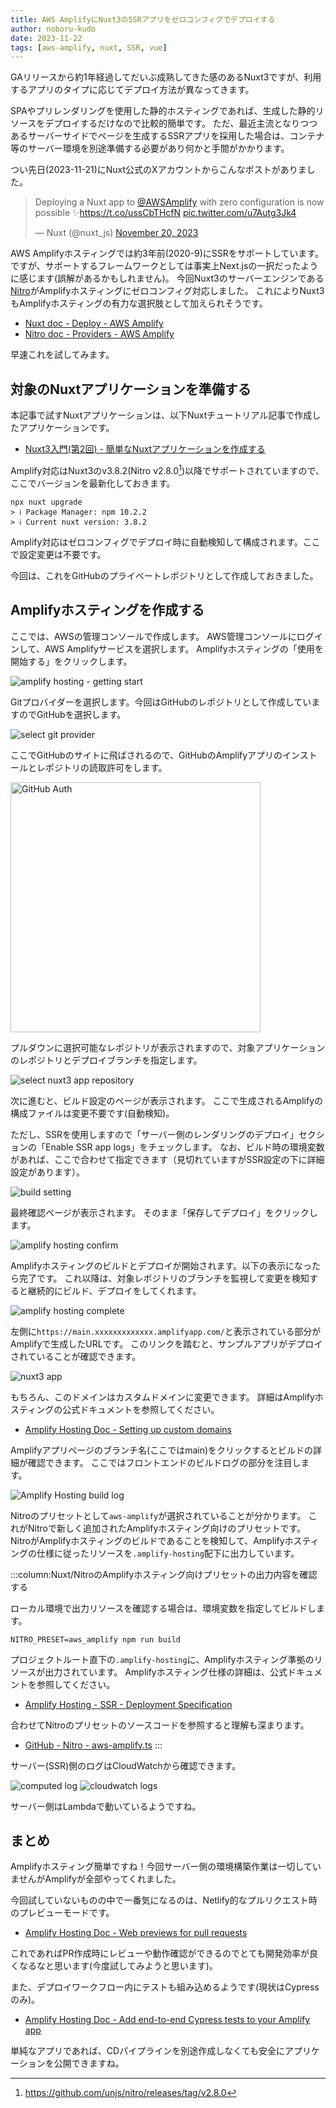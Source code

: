 ```yaml
---
title: AWS AmplifyにNuxt3のSSRアプリをゼロコンフィグでデプロイする
author: noboru-kudo
date: 2023-11-22
tags: [aws-amplify, nuxt, SSR, vue]
---
```


GAリリースから約1年経過してだいぶ成熟してきた感のあるNuxt3ですが、利用するアプリのタイプに応じてデプロイ方法が異なってきます。

SPAやプリレンダリングを使用した静的ホスティングであれば、生成した静的リソースをデプロイするだけなので比較的簡単です。
ただ、最近主流となりつつあるサーバーサイドでページを生成するSSRアプリを採用した場合は、コンテナ等のサーバー環境を別途準備する必要があり何かと手間がかかります。

つい先日(2023-11-21)にNuxt公式のXアカウントからこんなポストがありました。

<blockquote class="twitter-tweet"><p lang="en" dir="ltr">Deploying a Nuxt app to <a href="https://twitter.com/AWSAmplify?ref_src=twsrc%5Etfw">@AWSAmplify</a> with zero configuration is now possible ✨<a href="https://t.co/ussCbTHcfN">https://t.co/ussCbTHcfN</a> <a href="https://t.co/u7Autg3Jk4">pic.twitter.com/u7Autg3Jk4</a></p>&mdash; Nuxt (@nuxt_js) <a href="https://twitter.com/nuxt_js/status/1726684316435194083?ref_src=twsrc%5Etfw">November 20, 2023</a></blockquote> <script async src="https://platform.twitter.com/widgets.js" charset="utf-8"></script>

AWS Amplifyホスティングでは約3年前(2020-9)にSSRをサポートしています。
ですが、サポートするフレームワークとしては事実上Next.jsの一択だったように感じます(誤解があるかもしれません)。
今回Nuxt3のサーバーエンジンである[Nitro](https://nitro.unjs.io/)がAmplifyホスティングにゼロコンフィグ対応しました。
これによりNuxt3もAmplifyホスティングの有力な選択肢として加えられそうです。

- [Nuxt doc - Deploy - AWS Amplify](https://nuxt.com/deploy/aws-amplify)
- [Nitro doc - Providers - AWS Amplify](https://nitro.unjs.io/deploy/providers/aws-amplify)

早速これを試してみます。

[^1]: <https://github.com/unjs/nitro/releases/tag/v2.8.0>

## 対象のNuxtアプリケーションを準備する

本記事で試すNuxtアプリケーションは、以下Nuxtチュートリアル記事で作成したアプリケーションです。

- [Nuxt3入門(第2回) - 簡単なNuxtアプリケーションを作成する](/nuxt/nuxt3-develop-sample-app/)

Amplify対応はNuxt3のv3.8.2(Nitro v2.8.0[^1])以降でサポートされていますので、ここでバージョンを最新化しておきます。

```shell
npx nuxt upgrade
> ℹ Package Manager: npm 10.2.2
> ℹ Current nuxt version: 3.8.2
```

Amplify対応はゼロコンフィグでデプロイ時に自動検知して構成されます。ここで設定変更は不要です。

今回は、これをGitHubのプライベートレポジトリとして作成しておきました。

## Amplifyホスティングを作成する

ここでは、AWSの管理コンソールで作成します。
AWS管理コンソールにログインして、AWS Amplifyサービスを選択します。
Amplifyホスティングの「使用を開始する」をクリックします。

![amplify hosting - getting start](https://i.gyazo.com/708d028fe73cc0f752a0a7d5def515ae.png)

Gitプロバイダーを選択します。今回はGitHubのレポジトリとして作成していますのでGitHubを選択します。

![select git provider](https://i.gyazo.com/b5cc53914ecbde7984c4b9c6a409dc85.png)

ここでGitHubのサイトに飛ばされるので、GitHubのAmplifyアプリのインストールとレポジトリの読取許可をします。

<img src="https://i.gyazo.com/d419c0ca7622492957f0233e44810858.png" alt="GitHub Auth" width="400px" />

プルダウンに選択可能なレポジトリが表示されますので、対象アプリケーションのレポジトリとデプロイブランチを指定します。

![select nuxt3 app repository](https://i.gyazo.com/deb558a87d5c88ab0ddf1a39605a8694.png)

次に進むと、ビルド設定のページが表示されます。
ここで生成されるAmplifyの構成ファイルは変更不要です(自動検知)。

ただし、SSRを使用しますので「サーバー側のレンダリングのデプロイ」セクションの「Enable SSR app logs」をチェックします。
なお、ビルド時の環境変数があれば、ここで合わせて指定できます（見切れていますがSSR設定の下に詳細設定があります）。

![build setting](https://i.gyazo.com/005ab5f7b615a928a73ead34be329352.png)

最終確認ページが表示されます。
そのまま「保存してデプロイ」をクリックします。

![amplify hosting confirm](https://i.gyazo.com/3790a905ca1a43ca2aa660843a03df5d.png)

Amplifyホスティングのビルドとデプロイが開始されます。以下の表示になったら完了です。
これ以降は、対象レポジトリのブランチを監視して変更を検知すると継続的にビルド、デプロイをしてくれます。

![amplify hosting complete](https://i.gyazo.com/73d98a67007f44ac55196a1e55cdb433.png)

左側に`https://main.xxxxxxxxxxxxx.amplifyapp.com/`と表示されている部分がAmplifyで生成したURLです。
このリンクを踏むと、サンプルアプリがデプロイされていることが確認できます。

![nuxt3 app](https://i.gyazo.com/3604b1f728e250217314b8a8e2a069b0.png)

もちろん、このドメインはカスタムドメインに変更できます。
詳細はAmplifyホスティングの公式ドキュメントを参照してください。

- [Amplify Hosting Doc - Setting up custom domains](https://docs.aws.amazon.com/amplify/latest/userguide/custom-domains.html)

Amplifyアプリページのブランチ名(ここではmain)をクリックするとビルドの詳細が確認できます。
ここではフロントエンドのビルドログの部分を注目します。

![Amplify Hosting build log](https://i.gyazo.com/9296cad4e8ca8a500ea9542c517ba265.png)

Nitroのプリセットとして`aws-amplify`が選択されていることが分かります。
これがNitroで新しく追加されたAmplifyホスティング向けのプリセットです。
NitroがAmplifyホスティングのビルドであることを検知して、Amplifyホスティングの仕様に従ったリソースを`.amplify-hosting`配下に出力しています。

:::column:Nuxt/NitroのAmplifyホスティング向けプリセットの出力内容を確認する

ローカル環境で出力リソースを確認する場合は、環境変数を指定してビルドします。

```shell
NITRO_PRESET=aws_amplify npm run build
```

プロジェクトルート直下の`.amplify-hosting`に、Amplifyホスティング準拠のリソースが出力されています。
Amplifyホスティング仕様の詳細は、公式ドキュメントを参照してください。

- [Amplify Hosting - SSR - Deployment Specification](https://docs.aws.amazon.com/amplify/latest/userguide/ssr-deployment-specification.html)

合わせてNitroのプリセットのソースコードを参照すると理解も深まります。

- [GitHub - Nitro - aws-amplify.ts](https://github.com/unjs/nitro/blob/main/src/presets/aws-amplify.ts)
:::

サーバー(SSR)側のログはCloudWatchから確認できます。

![computed log](https://i.gyazo.com/7a6b736c9cf07b0cf2fb7161beea5c90.png)
![cloudwatch logs](https://i.gyazo.com/c58c4c83c7250e0d9a6e93798eefe214.png)

サーバー側はLambdaで動いているようですね。

## まとめ

Amplifyホスティング簡単ですね！今回サーバー側の環境構築作業は一切していませんがAmplifyが全部やってくれました。

今回試していないものの中で一番気になるのは、Netlify的なプルリクエスト時のプレビューモードです。

- [Amplify Hosting Doc - Web previews for pull requests](https://docs.aws.amazon.com/amplify/latest/userguide/pr-previews.html)

これであればPR作成時にレビューや動作確認ができるのでとても開発効率が良くなるなと思います(今度試してみようと思います)。

また、デプロイワークフロー内にテストも組み込めるようです(現状はCypressのみ)。

- [Amplify Hosting Doc - Add end-to-end Cypress tests to your Amplify app](https://docs.aws.amazon.com/amplify/latest/userguide/running-tests.html)

単純なアプリであれば、CDパイプラインを別途作成しなくても安全にアプリケーションを公開できますね。
